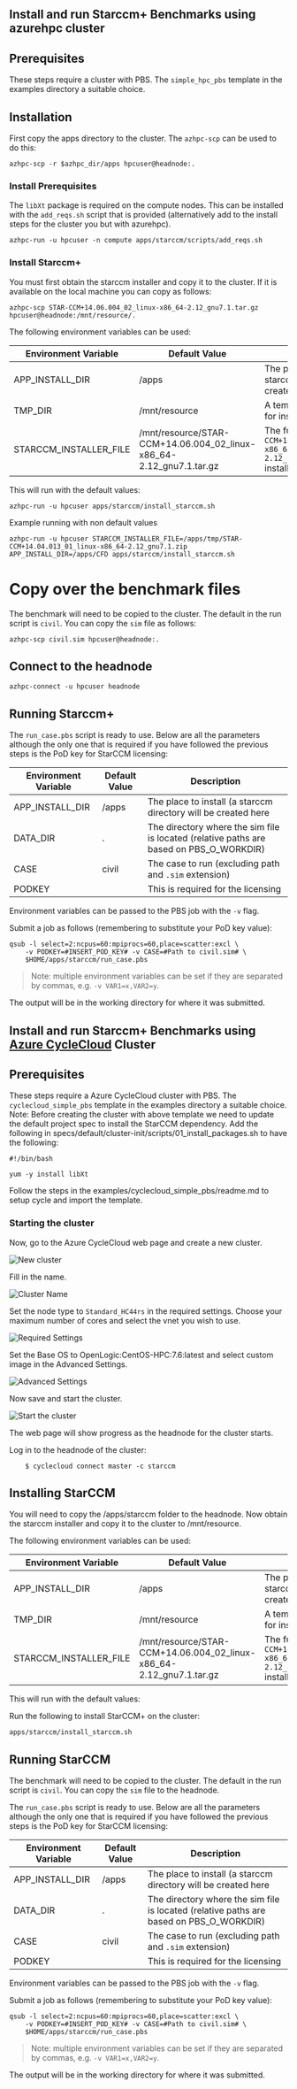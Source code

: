 ## Install and run Starccm+ Benchmarks using azurehpc cluster

## Prerequisites

These steps require a cluster with PBS.  The `simple_hpc_pbs` template in the examples directory a suitable choice.

## Installation

First copy the apps directory to the cluster.  The `azhpc-scp` can be used to do this:

```
azhpc-scp -r $azhpc_dir/apps hpcuser@headnode:.
```

### Install Prerequisites

The `libXt` package is required on the compute nodes.  This can be installed with the `add_reqs.sh` script that is provided (alternatively add to the install steps for the cluster you but with azurehpc).

```
azhpc-run -u hpcuser -n compute apps/starccm/scripts/add_reqs.sh 
```

### Install Starccm+

You must first obtain the starccm installer and copy it to the cluster.  If it is available on the local machine you can copy as follows:

```
azhpc-scp STAR-CCM+14.06.004_02_linux-x86_64-2.12_gnu7.1.tar.gz hpcuser@headnode:/mnt/resource/.
```

The following environment variables can be used:

| Environment Variable  | Default Value | Description                                                                       |
|------------------------|--------------------------------------------------------------------|-----------------------------------------------------------------------------------------|
| APP_INSTALL_DIR        | /apps                                                              | The place to install (a starccm directory will be created here                      |
| TMP_DIR                | /mnt/resource | A temporary directory for installation files                                                                                                 |
| STARCCM_INSTALLER_FILE | /mnt/resource/STAR-CCM+14.06.004_02_linux-x86_64-2.12_gnu7.1.tar.gz| The full path to the `STAR-CCM+14.06.004_02_linux-x86_64-2.12_gnu7.1.tar.gz` installer |

This will run with the default values:

```
azhpc-run -u hpcuser apps/starccm/install_starccm.sh
```

Example running with non default values
```
azhpc-run -u hpcuser STARCCM_INSTALLER_FILE=/apps/tmp/STAR-CCM+14.04.013_01_linux-x86_64-2.12_gnu7.1.zip APP_INSTALL_DIR=/apps/CFD apps/starccm/install_starccm.sh
```

# Copy over the benchmark files

The benchmark will need to be copied to the cluster.  The default in the run script is `civil`.  You can copy the `sim` file as follows:

```
azhpc-scp civil.sim hpcuser@headnode:.
```

## Connect to the headnode

```
azhpc-connect -u hpcuser headnode
```

## Running Starccm+

The `run_case.pbs` script is ready to use.  Below are all the parameters although the only one that is required if you have followed the previous steps is the PoD key for StarCCM licensing:

| Environment Variable | Default Value | Description                                                                             |
|----------------------|---------------|-----------------------------------------------------------------------------------------|
| APP_INSTALL_DIR      | /apps         | The place to install (a starccm directory will be created here                          |
| DATA_DIR             | .             | The directory where the sim file is located (relative paths are based on PBS_O_WORKDIR) |
| CASE                 | civil         | The case to run (excluding path and `.sim` extension)                                   |
| PODKEY               |               | This is required for the licensing                                                      |

Environment variables can be passed to the PBS job with the `-v` flag.

Submit a job as follows (remembering to substitute your PoD key value):

    qsub -l select=2:ncpus=60:mpiprocs=60,place=scatter:excl \
        -v PODKEY=#INSERT_POD_KEY# -v CASE=#Path to civil.sim# \
        $HOME/apps/starccm/run_case.pbs

> Note: multiple environment variables can be set if they are separated by commas, e.g. `-v VAR1=x,VAR2=y`.

The output will be in the working directory for where it was submitted.

## Install and run Starccm+ Benchmarks using [Azure CycleCloud](https://docs.microsoft.com/en-us/azure/cyclecloud/) Cluster

## Prerequisites

These steps require a Azure CycleCloud cluster with PBS.  The `cyclecloud_simple_pbs` template in the examples directory a suitable choice. 
Note: Before creating the cluster with above template we need to update the default project spec to install the StarCCM dependency. Add the following in specs/default/cluster-init/scripts/01_install_packages.sh to have the following:

```
#!/bin/bash

yum -y install libXt
```
Follow the steps in the examples/cyclecloud_simple_pbs/readme.md to setup cycle and import the template.

### Starting the cluster

Now, go to the Azure CycleCloud web page and create a new cluster.

![New cluster](images/01_new_cluster.PNG)

Fill in the name.

![Cluster Name](images/02_starccm_name.PNG)

Set the node type to `Standard_HC44rs` in the required settings.  Choose your maximum number of cores and select the vnet you wish to use.

![Required Settings](images/03_required_settings.PNG)

Set the Base OS to OpenLogic:CentOS-HPC:7.6:latest and select custom image in the Advanced Settings. 

![Advanced Settings](images/04_advanced_settings.PNG)

Now save and start the cluster.

![Start the cluster](images/05_start_cluster.PNG)

The web page will show progress as the headnode for the cluster starts.

Log in to the headnode of the cluster:

```
    $ cyclecloud connect master -c starccm
```

## Installing StarCCM

You will need to copy the /apps/starccm folder to the headnode. Now obtain the starccm installer and copy it to the cluster to /mnt/resource. 

The following environment variables can be used:

| Environment Variable  | Default Value | Description                                                                       |
|-----------------------|---------------|-----------------------------------------------------------------------------------|
| APP_INSTALL_DIR       | /apps         | The place to install (a starccm directory will be created here                    |
| TMP_DIR               | /mnt/resource | A temporary directory for installation files                                      |
| STARCCM_INSTALLER_FILE | /mnt/resource/STAR-CCM+14.06.004_02_linux-x86_64-2.12_gnu7.1.tar.gz| The full path to the `STAR-CCM+14.06.004_02_linux-x86_64-2.12_gnu7.1.tar.gz` installer |

This will run with the default values:

Run the following to install StarCCM+ on the cluster:

```
apps/starccm/install_starccm.sh
```

## Running StarCCM

The benchmark will need to be copied to the cluster.  The default in the run script is `civil`.  You can copy the `sim` file to the headnode.

The `run_case.pbs` script is ready to use.  Below are all the parameters although the only one that is required if you have followed the previous steps is the PoD key for StarCCM licensing:

| Environment Variable | Default Value | Description                                                                             |
|----------------------|---------------|-----------------------------------------------------------------------------------------|
| APP_INSTALL_DIR      | /apps         | The place to install (a starccm directory will be created here                          |
| DATA_DIR             | .             | The directory where the sim file is located (relative paths are based on PBS_O_WORKDIR) |
| CASE                 | civil         | The case to run (excluding path and `.sim` extension)                                   |
| PODKEY               |               | This is required for the licensing                                                      |

Environment variables can be passed to the PBS job with the `-v` flag.

Submit a job as follows (remembering to substitute your PoD key value):

    qsub -l select=2:ncpus=60:mpiprocs=60,place=scatter:excl \
        -v PODKEY=#INSERT_POD_KEY# -v CASE=#Path to civil.sim# \
        $HOME/apps/starccm/run_case.pbs

> Note: multiple environment variables can be set if they are separated by commas, e.g. `-v VAR1=x,VAR2=y`.

The output will be in the working directory for where it was submitted.
